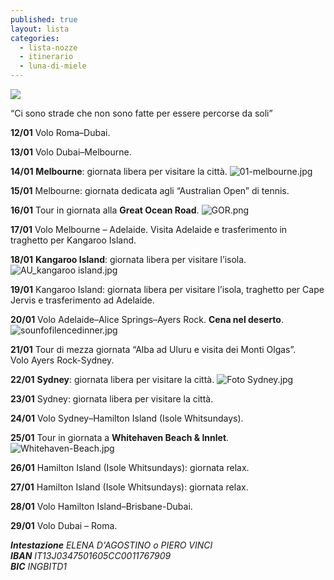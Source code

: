 ```yaml
---
published: true
layout: lista
categories:
  - lista-nozze
  - itinerario
  - luna-di-miele
---
```

![]({{site.baseurl}}/images/elena%20e%20piero.jpeg)

<div class="citazione">
“Ci sono strade che non sono fatte per essere percorse da soli”
</div> 

**12/01**	Volo Roma–Dubai.

**13/01**	Volo Dubai–Melbourne.

**14/01**	**Melbourne**: giornata libera per visitare la città.
![01-melbourne.jpg]({{site.baseurl}}/images/01-melbourne.jpg)

**15/01**	Melbourne: giornata dedicata agli “Australian Open” di tennis.

**16/01**	Tour in giornata alla **Great Ocean Road**.
![GOR.png]({{site.baseurl}}/images/GOR.png)

**17/01**	Volo Melbourne – Adelaide. Visita Adelaide e trasferimento in traghetto per Kangaroo Island.

**18/01**	**Kangaroo Island**: giornata libera per visitare l’isola.
![AU_kangaroo island.jpg]({{site.baseurl}}/images/AU_kangaroo%20island.jpg)

**19/01**	Kangaroo Island: giornata libera per visitare l’isola, traghetto per Cape Jervis e trasferimento ad Adelaide.

**20/01**	Volo Adelaide–Alice Springs–Ayers Rock. **Cena nel deserto**.
![sounfofilencedinner.jpg]({{site.baseurl}}/images/sounfofilencedinner.jpg)

**21/01**	Tour di mezza giornata “Alba ad Uluru e visita dei Monti Olgas”.          
Volo Ayers Rock-Sydney.

**22/01**	**Sydney**: giornata libera per visitare la città.
![Foto Sydney.jpg]({{site.baseurl}}/images/Foto%20Sydney.jpg)

**23/01**	Sydney: giornata libera per visitare la città.

**24/01**	Volo Sydney–Hamilton Island (Isole Whitsundays).

**25/01**	Tour in giornata a **Whitehaven Beach & Innlet**.
![Whitehaven-Beach.jpg]({{site.baseurl}}/images/Whitehaven-Beach.jpg)

**26/01**	Hamilton Island (Isole Whitsundays): giornata relax.

**27/01**	Hamilton Island (Isole Whitsundays): giornata relax.

**28/01**	Volo Hamilton Island–Brisbane-Dubai.

**29/01**	Volo Dubai – Roma.
            
<address>
<strong>Intestazione</strong> ELENA D'AGOSTINO o PIERO VINCI<br/>
<strong>IBAN</strong> IT13J0347501605CC0011767909<br/>
<strong>BIC</strong> INGBITD1<br/>
</address>
